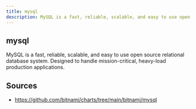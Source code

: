 ```yaml
---
title: mysql
description: MySQL is a fast, reliable, scalable, and easy to use open source relational database system. Designed to handle mission-critical, heavy-load production applications.
---
```


## mysql

MySQL is a fast, reliable, scalable, and easy to use open source relational database system. Designed to handle mission-critical, heavy-load production applications.

## Sources

* https://github.com/bitnami/charts/tree/main/bitnami/mysql

